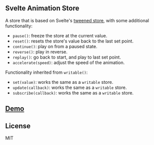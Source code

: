 Svelte Animation Store
---------------

A store that is based on Svelte's [tweened store](https://svelte.dev/docs#tweened), with some additional functionality:

- `pause()`: freeze the store at the current value.
- `reset()`: resets the store's value back to the last set point.
- `continue()`: play on from a paused state.
- `reverse()`: play in reverse.
- `replay()`: go back to start, and play to last set point.
- `accelerate(speed)`: adjust the speed of the animation.

Functionality inherited from `writable()`:

- `set(value)`: works the same as a `writable` store.
- `update(callback)`: works the same as a `writable` store.
- `subscribe(callback)`: works the same as a `writable` store.

## [Demo](https://svelte.dev/repl/9751df15d22245f691a1cf3a30c3b7b4?version=3.35.0)

## License

MIT
